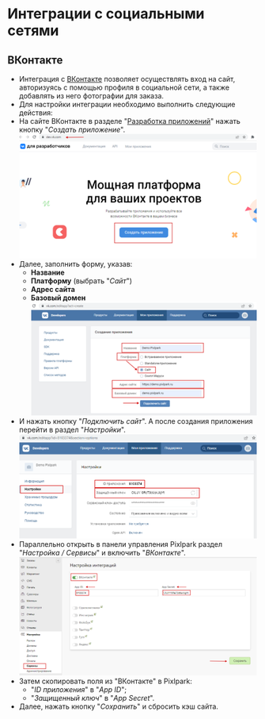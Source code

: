 # Интеграции с социальными сетями

## ВКонтакте
* Интеграция с [ВКонтакте](https://vk.com) позволяет осуществлять вход на сайт, авторизуясь с помощью профиля в социальной сети, а также добавлять из него фотографии для заказа.
* Для настройки интеграции необходимо выполнить следующие действия:
* На сайте ВКонтакте в разделе "[Разработка приложений](https://dev.vk.com)" нажать кнопку "_Создать приложение_".
![](../_media/integration/vk01.png ':size=70%')
* Далее, заполнить форму, указав:
    + **Название**
    + **Платформу** (выбрать "_Сайт_")
    + **Адрес сайта**
    + **Базовый домен**
    ![](../_media/integration/vk02.png ':size=70%')
* И нажать кнопку "_Подключить сайт_". А после создания приложения перейти в раздел "_Настройки_".
![](../_media/integration/vk03.png ':size=70%')
* Параллельно открыть в панели управления Pixlpark раздел "_Настройка / Сервисы_" и включить "_ВКонтакте_".
![](../_media/integration/vk04.png ':size=70%')
* Затем скопировать поля из "ВКонтакте" в Pixlpark:
    + "_ID приложения_" в "_App ID_";
    + "_Защищенный ключ_" в "_App Secret_".
* Далее, нажать кнопку "_Сохранить_" и сбросить кэш сайта.
